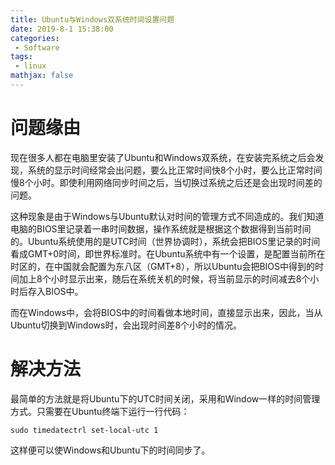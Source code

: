 ```yaml
---
title: Ubuntu与Windows双系统时间设置问题 
date: 2019-8-1 15:38:00
categories:
 - Software
tags: 
 - linux
mathjax: false
---
```


# 问题缘由

现在很多人都在电脑里安装了Ubuntu和Windows双系统，在安装完系统之后会发现，系统的显示时间经常会出问题，要么比正常时间快8个小时，要么比正常时间慢8个小时。即使利用网络同步时间之后，当切换过系统之后还是会出现时间差的问题。

这种现象是由于Windows与Ubuntu默认对时间的管理方式不同造成的。我们知道电脑的BIOS里记录着一串时间数据，操作系统就是根据这个数据得到当前时间的。Ubuntu系统使用的是UTC时间（世界协调时），系统会把BIOS里记录的时间看成GMT+0时间，即世界标准时。在Ubuntu系统中有一个设置，是配置当前所在时区的，在中国就会配置为东八区（GMT+8），所以Ubuntu会把BIOS中得到的时间加上8个小时显示出来，随后在系统关机的时候，将当前显示的时间减去8个小时后存入BIOS中。

而在Windows中，会将BIOS中的时间看做本地时间，直接显示出来，因此，当从Ubuntu切换到Windows时，会出现时间差8个小时的情况。

# 解决方法

最简单的方法就是将Ubuntu下的UTC时间关闭，采用和Window一样的时间管理方式。只需要在Ubuntu终端下运行一行代码：

```
sudo timedatectrl set-local-utc 1
```

这样便可以使Windows和Ubuntu下的时间同步了。
